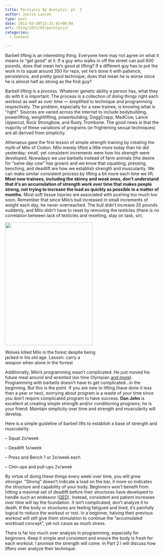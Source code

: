 ```yaml
---
title: Paralysis By Analysis, pt. 1
author: Justin Lascek
type: post
date: 2011-03-30T15:31:41+00:00
url: /blog/2011/03/paralysis/
categories:
  - Content

---
```

Barbell lifting is an interesting thing. Everyone here may not agree on what it means to &#8220;get good&#8221; at it. If a guy who walks in off the street can pull 600 pounds, does that mean he&#8217;s good at lifting? If a different guy has to put the work in to squat around 350 for reps, yet he&#8217;s done it with patience, persistence, and pretty good technique, does that mean he is worse since he is almost half as strong as the first guy?
  

  
Barbell lifting is a process. Whatever genetic ability a person has, what they do with it is important. The process is a collection of doing things right each workout as well as over time &#8212; simplified to technique and programming respectively. The problem, especially for a new trainee, is knowing what is &#8220;right&#8221;. Sources are varied across the internet to include bodybuilding, powerlifting, weightlifting, powerbuilding, DoggCrapp, MadCow, Lance Uppercut, Rock Strongbow, and Rusty Trombone. The good news is that the majority of these variations of programs (or frightening sexual techniques) are all derived from simplicity.
  

  
Athenaeus gave the first lesson of simple strength training by creating the myth of Milo of Croton. Milo merely lifted a little more today than he did yesterday; small, yet consistent increments were how his strength were developed. Nowadays we use barbells instead of farm animals (the desire for &#8220;same day cow&#8221; has grown) and we know that squatting, pressing, benching, and deadlift are how we establish strength and muscularity. We can make similar consistent process by lifting a bit more each time we lift. **Most new trainees, including the skinny and weak ones, don&#8217;t understand that it&#8217;s an accumulation of strength work over time that makes people strong, not trying to increase the load as quickly as possible in a matter of months.** Most soft tissue injuries are associated with pushing too much too soon. Remember that since Milo&#8217;s bull increased in small increments of weight each day, he never overreached. The bull didn&#8217;t increase 20 pounds suddenly, and Milo didn&#8217;t have to reset by removing the testicles (there is no correlation between lack of testicles and resetting, stay on task, sir).
  

  


<div id="attachment_3834" style="width: 295px" class="wp-caption aligncenter">
  <a href="/2011/03/428px-Milo_of_Croton_Suvee.jpg"><img aria-describedby="caption-attachment-3834" data-attachment-id="3834" data-permalink="/blog/2011/03/paralysis/428px-milo_of_croton_suvee/" data-orig-file="/2011/03/428px-Milo_of_Croton_Suvee.jpg" data-orig-size="428,599" data-comments-opened="1" data-image-meta="{&quot;aperture&quot;:&quot;0&quot;,&quot;credit&quot;:&quot;&quot;,&quot;camera&quot;:&quot;&quot;,&quot;caption&quot;:&quot;&quot;,&quot;created_timestamp&quot;:&quot;0&quot;,&quot;copyright&quot;:&quot;&quot;,&quot;focal_length&quot;:&quot;0&quot;,&quot;iso&quot;:&quot;0&quot;,&quot;shutter_speed&quot;:&quot;0&quot;,&quot;title&quot;:&quot;&quot;}" data-image-title="428px-Milo_of_Croton_Suvee" data-image-description="" data-medium-file="/2011/03/428px-Milo_of_Croton_Suvee-285x400.jpg" data-large-file="/2011/03/428px-Milo_of_Croton_Suvee.jpg" src="/2011/03/428px-Milo_of_Croton_Suvee-285x400.jpg" alt="" title="428px-Milo_of_Croton_Suvee" width="285" height="400" class="size-medium wp-image-3834" srcset="/2011/03/428px-Milo_of_Croton_Suvee-285x400.jpg 285w, /2011/03/428px-Milo_of_Croton_Suvee.jpg 428w" sizes="(max-width: 285px) 100vw, 285px" /></a>
  
  <p id="caption-attachment-3834" class="wp-caption-text">
    Wolves killed Milo in the forest despite being jacked in his old age. Lesson: carry a weapon when alone in the forrest
  </p>
</div>


  

  
Additionally, Milo&#8217;s programming wasn&#8217;t complicated. He just moved his future meal around and wrestled (six time Olympian [and more][1]). Programming with barbells doesn&#8217;t have to get complicated&#8230;in the beginning. But this is the point. If you are new to lifting (have done it less than a year or two), worrying about program is a waste of your time since you don&#8217;t require complicated program to have success. **Dan John** is excellent at creating simple strength and/or conditioning programs; he is your friend. Maintain simplicity over time and strength and muscularity will develop.
  

  
Here is a simple guideline of barbell lifts to establish a base of strength and muscularity.
  

  
&#8211; Squat 2x/week
  
&#8211; Deadlift 1x/week
  
&#8211; Press and Bench 1 or 2x/week each
  
&#8211; Chin-ups and pull-ups 2x/week
  

  
By virtue of doing these things every week over time, you will grow stronger. &#8220;Strong&#8221; doesn&#8217;t indicate a load on the bar, it more so indicates the structure and capability of your body. Beginners won&#8217;t benefit from hitting a maximal set of deadlift before their structures have developed to handle such an endeavor ([QED][2]). Instead, consistent and patient increases over time will lay the foundation. It isn&#8217;t complicated; don&#8217;t analyze it to death. If the body or structures are feeling fatigued and tired, it&#8217;s painfully logical to reduce the workout or rest. In a beginner, halving their previous workout will still give them stimulation to continue the &#8220;accumulated workload concept&#8221;, yet not cause as much stress.
  

  
There is far too much over analysis in programming, especially for beginners. Keep it simple and consistent and ensure the body is fresh for each workout. I promise the strength will come. In Part 2 I will discuss how lifters over analyze their technique.

 [1]: http://en.wikipedia.org/wiki/Milo_of_Croton#Athletic_career
 [2]: http://www.youtube.com/watch?v=k8RcDb_wZfQ

